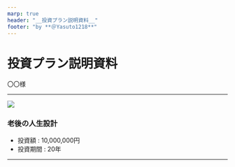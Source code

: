 ```yaml
---
marp: true
header: "__投資プラン説明資料__"
footer: "by **＠Yasuto1218**"
---
```



# 投資プラン説明資料
〇〇様

____
<!--
_footer: 'Photo by Michal Vasko　on Unsplash'
paginate: true
-->

<!-- ![bg right:30%](/output/invest_simulate.jpeg) -->
![](/output/invest_simulate.jpeg)
### 老後の人生設計
- 投資額 : 10,000,000円
- 投資期間 : 20年

____
